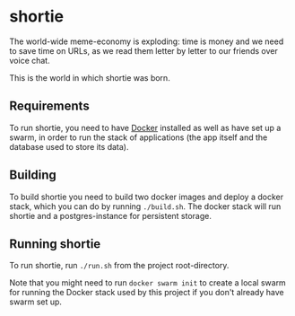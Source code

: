 # shortie

The world-wide meme-economy is exploding: time is money and we need to save time
on URLs, as we read them letter by letter to our friends over voice chat.

This is the world in which shortie was born.

## Requirements

To run shortie, you need to have
[Docker](https://www.docker.com/products/docker-desktop/alternatives) installed
as well as have set up a swarm, in order to run the stack of applications (the
app itself and the database used to store its data).

## Building

To build shortie you need to build two docker images and deploy a docker stack,
which you can do by running `./build.sh`. The docker stack will run shortie and
a postgres-instance for persistent storage.

## Running shortie

To run shortie, run `./run.sh` from the project root-directory.

Note that you might need to run `docker swarm init` to create a local swarm for
running the Docker stack used by this project if you don't already have swarm
set up.
